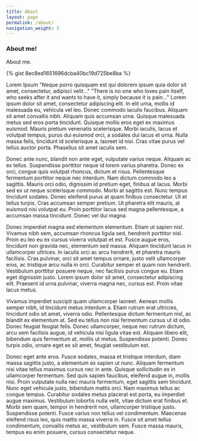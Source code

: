 ```yaml
---
title: About
layout: page
permalink: /about/
navigation_weight: 2
---
```


### About me!

About me.

{% gist 8ec8ed1651696dcba40bc19d725be8ba %}

Lorem Ipsum
"Neque porro quisquam est qui dolorem ipsum quia dolor sit amet, consectetur, adipisci velit..."
"There is no one who loves pain itself, who seeks after it and wants to have it, simply because it is pain..."
Lorem ipsum dolor sit amet, consectetur adipiscing elit. In elit urna, mollis id malesuada eu, vehicula vel leo. Donec commodo iaculis faucibus. Aliquam sit amet convallis nibh. Aliquam quis accumsan urna. Quisque malesuada metus sed eros porta tincidunt. Quisque mollis eros eget ex maximus euismod. Mauris pretium venenatis scelerisque. Morbi iaculis, lacus et volutpat tempus, purus dui euismod orci, a sodales dui lacus et urna. Nulla massa felis, tincidunt id scelerisque a, laoreet id nisi. Cras vitae purus vel tellus auctor porta. Phasellus sit amet iaculis sem.

Donec ante nunc, blandit non ante eget, vulputate varius neque. Aliquam ac ex tellus. Suspendisse porttitor neque id lorem varius pharetra. Donec ex orci, congue quis volutpat rhoncus, dictum et risus. Pellentesque fermentum porttitor neque nec interdum. Nam dictum commodo leo a sagittis. Mauris orci odio, dignissim id pretium eget, finibus at lacus. Morbi sed ex ut neque scelerisque commodo. Morbi at sagittis est. Nunc tempus tincidunt sodales. Donec eleifend purus at quam finibus consectetur. Ut et tellus turpis. Cras accumsan semper pretium. Ut pharetra elit mauris, at euismod nisi volutpat eu. Proin porttitor lacus sed magna pellentesque, a accumsan massa tincidunt. Donec vel dui magna.

Donec imperdiet magna sed elementum elementum. Etiam ut sapien nisl. Vivamus nibh sem, accumsan rhoncus ligula sed, hendrerit porttitor nisl. Proin eu leo eu ex cursus viverra volutpat et est. Fusce augue eros, tincidunt non gravida nec, elementum sed massa. Aliquam tincidunt lacus in ullamcorper ultrices. In iaculis orci ac arcu hendrerit, et pharetra mauris facilisis. Cras pulvinar, orci sit amet tempus ornare, justo velit ullamcorper eros, ac tristique arcu nulla in orci. Curabitur semper et quam non hendrerit. Vestibulum porttitor posuere neque, nec facilisis purus congue eu. Etiam eget dignissim justo. Lorem ipsum dolor sit amet, consectetur adipiscing elit. Praesent id urna pulvinar, viverra magna nec, cursus est. Proin vitae lacus metus.

Vivamus imperdiet suscipit quam ullamcorper laoreet. Aenean mollis semper nibh, id tincidunt metus interdum a. Etiam rutrum erat ultricies, tincidunt odio sit amet, viverra odio. Pellentesque dictum fermentum nisl, ac blandit ex elementum at. Sed eu tellus non nisi fermentum cursus ut id odio. Donec feugiat feugiat felis. Donec ullamcorper, neque nec rutrum dictum, arcu sem facilisis augue, id vehicula nisi ligula vitae est. Aliquam libero elit, bibendum quis fermentum at, mollis ut metus. Suspendisse potenti. Donec turpis odio, ornare eget ex sit amet, feugiat vestibulum est.

Donec eget ante eros. Fusce sodales, massa et tristique interdum, diam massa sagittis justo, a elementum ex sapien ut nunc. Aliquam fermentum nisi vitae tellus maximus cursus nec in ante. Quisque sollicitudin ex in ullamcorper fermentum. Sed quis sapien faucibus, eleifend augue in, mollis nisi. Proin vulputate nulla nec mauris fermentum, eget sagittis sem tincidunt. Nunc eget vehicula justo, bibendum mattis orci. Nam maximus tellus ac congue tempus. Curabitur sodales metus placerat est porta, eu imperdiet augue maximus. Vestibulum lobortis nulla velit, vitae dictum erat finibus et. Morbi sem quam, tempor in hendrerit non, ullamcorper tristique justo. Suspendisse potenti. Fusce varius non tellus vel condimentum. Maecenas eleifend risus leo, quis mattis massa viverra in. Fusce sit amet tellus condimentum, convallis metus ac, vestibulum sem. Fusce massa mauris, tempus eu enim posuere, cursus consectetur neque.